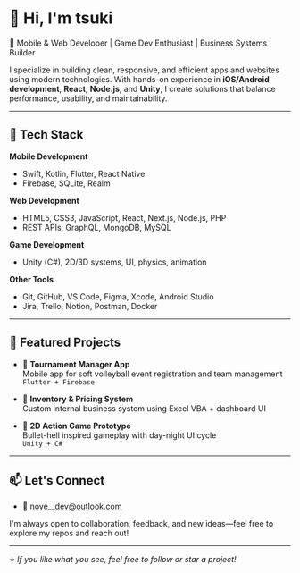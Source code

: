 # 👋 Hi, I'm tsuki

🎯 Mobile & Web Developer | Game Dev Enthusiast | Business Systems Builder

I specialize in building clean, responsive, and efficient apps and websites using modern technologies. With hands-on experience in **iOS/Android development**, **React**, **Node.js**, and **Unity**, I create solutions that balance performance, usability, and maintainability.

---

## 🔧 Tech Stack

**Mobile Development**  
- Swift, Kotlin, Flutter, React Native  
- Firebase, SQLite, Realm

**Web Development**  
- HTML5, CSS3, JavaScript, React, Next.js, Node.js, PHP
- REST APIs, GraphQL, MongoDB, MySQL  

**Game Development**  
- Unity (C#), 2D/3D systems, UI, physics, animation  

**Other Tools**  
- Git, GitHub, VS Code, Figma, Xcode, Android Studio  
- Jira, Trello, Notion, Postman, Docker

---

## 🚀 Featured Projects

- 🔹 **Tournament Manager App**  
  Mobile app for soft volleyball event registration and team management  
  `Flutter + Firebase`

- 🔹 **Inventory & Pricing System**  
  Custom internal business system using Excel VBA + dashboard UI  

- 🔹 **2D Action Game Prototype**  
  Bullet-hell inspired gameplay with day-night UI cycle  
  `Unity + C#`

---

## 📫 Let's Connect

- 📩 nove__dev@outlook.com  

I'm always open to collaboration, feedback, and new ideas—feel free to explore my repos and reach out!

---

⭐️ *If you like what you see, feel free to follow or star a project!*
